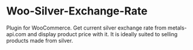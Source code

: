 # Woo-Silver-Exchange-Rate
Plugin for WooCommerce. Get current silver exchange rate from metals-api.com and display product price with it. It is ideally suited to selling products made from silver.
